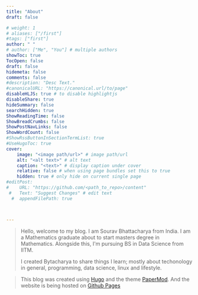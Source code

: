 ```yaml
---
title: "About"
draft: false 

# weight: 1
# aliases: ["/first"]
#tags: ["first"]
author: " "
# author: ["Me", "You"] # multiple authors
showToc: true
TocOpen: false
draft: false
hidemeta: false
comments: false
#description: "Desc Text."
#canonicalURL: "https://canonical.url/to/page"
disableHLJS: true # to disable highlightjs
disableShare: true
hideSummary: false
searchHidden: true
ShowReadingTime: false
ShowBreadCrumbs: false 
ShowPostNavLinks: false 
ShowWordCount: false 
#ShowRssButtonInSectionTermList: true
#UseHugoToc: true
cover:
    image: "<image path/url>" # image path/url
    alt: "<alt text>" # alt text
    caption: "<text>" # display caption under cover
    relative: false # when using page bundles set this to true
    hidden: true # only hide on current single page
#editPost:
#    URL: "https://github.com/<path_to_repo>/content"
 #   Text: "Suggest Changes" # edit text
  #  appendFilePath: true



---
```

>Hello, welcome to my blog. I am Sourav Bhattacharya from India. I am a Mathematics graduate about to start masters degree in Mathematics. Alongside this, I'm pursuing BS in Data Science from IITM.    
>
>I created Bytacharya to share things I learn; mostly about techonology in general, programming, data science, linux and lifestyle.   

>This blog was created using [Hugo](https://gohugo.io) and the theme [PaperMod](https://github.com/adityatelange/hugo-PaperMod). And the website is being hosted on [Github Pages](https://github.io)


